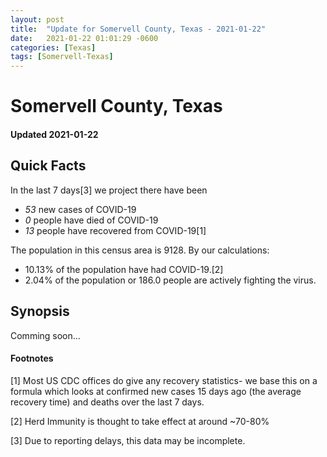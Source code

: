 ```yaml
---
layout: post
title:  "Update for Somervell County, Texas - 2021-01-22"
date:   2021-01-22 01:01:29 -0600
categories: [Texas]
tags: [Somervell-Texas]
---
```


# Somervell County, Texas
#### Updated 2021-01-22

## Quick Facts

In the last 7 days[3] we project there have been
- *53* new cases of COVID-19
- *0* people have died of COVID-19
- *13* people have recovered from COVID-19[1]

The population in this census area is 9128. By our calculations:
- 10.13% of the population have had COVID-19.[2]
- 2.04% of the population or 186.0 people are actively fighting the virus.

## Synopsis

Comming soon...


#### Footnotes

[1] Most US CDC offices do give any recovery statistics- we base this on a formula which looks at confirmed new cases
15 days ago (the average recovery time) and deaths over the last 7 days.

[2] Herd Immunity is thought to take effect at around ~70-80%

[3] Due to reporting delays, this data may be incomplete.
 
    